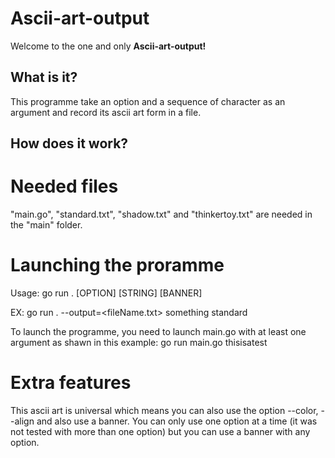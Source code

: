 # Ascii-art-output
Welcome to the one and only **Ascii-art-output!**

## What is it?
This programme take an option and a sequence of character as an argument and record its ascii art form in a file.

## How does it work?

# Needed files
"main.go", "standard.txt", "shadow.txt" and "thinkertoy.txt" are needed in the "main" folder.

# Launching the proramme
Usage: go run . [OPTION] [STRING] [BANNER]

EX: go run . --output=<fileName.txt> something standard

To launch the programme, you need to launch main.go with at least one argument as shawn in this example:
go run main.go thisisatest

# Extra features
This ascii art is universal which means you can also use the option --color, --align and also use a banner.
You can only use one option at a time (it was not tested with more than one option) but you can use a banner with any option.